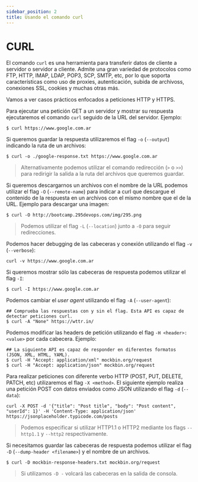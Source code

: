 ```yaml
---
sidebar_position: 2
title: Usando el comando curl
---
```


# CURL

El comando `curl` es una herramienta para transferir datos de cliente a servidor o servidor a cliente. Admite una gran variedad de protocolos como FTP, HTTP, IMAP, LDAP, POP3, SCP, SMTP, etc, por lo que soporta características como uso de proxies, autenticación, subida de archivoss, conexiones SSL, cookies y muchas otras más.


Vamos a ver casos prácticos enfocados a peticiones HTTP y HTTPS.

Para ejecutar una petición GET a un servidor y mostrar su respuesta ejecutaremos el comando `curl` seguido de la URL del servidor. Ejemplo:

```shell
$ curl https://www.google.com.ar
```

Si queremos guardar la respuesta utilizaremos el flag `-o` (`--output`) indicando la ruta de un archivos:

```shell
$ curl -o ./google-response.txt https://www.google.com.ar
```

> Alternativamente podemos utilizar el comando redirección (`>` o `>>`) para redirigir la salida a la ruta del archivos que queremos guardar.

Si queremos descargarnos un archivos con el nombre de la URL podemos utilizar el flag `-O` (`--remote-name`) para indicar a curl que descargue el contenido de la respuesta en un archivos con el mismo nombre que el de la URL. Ejemplo para descargar una imagen:

```shell
$ curl -O http://bootcamp.295devops.com/img/295.png
```

> Podemos utilizar el flag `-L` (`--location`) junto a `-O` para seguir redirecciones.


Podemos hacer debugging de las cabeceras y conexión utilizando el flag `-v` (`--verbose`):

```shell
curl -v https://www.google.com.ar
```

Si queremos mostrar sólo las cabeceras de respuesta podemos utilizar el flag `-I`:

```shell
$ curl -I https://www.google.com.ar
```

Podemos cambiar el _user agent_ utilizando el flag `-A` (`--user-agent`):

```shell
## Comprueba las respuestas con y sin el flag. Esta API es capaz de detectar peticiones curl.
$ curl -A "None" https://wttr.in/
```

Podemos modificar las headers de petición utilizando el flag `-H <header>: <value>` por cada cabecera. Ejemplo:

```shell
## La siguiente API es capaz de responder en diferentes formatos (JSON, XML, HTML, YAML).
$ curl -H "Accept: application/xml" mockbin.org/request
$ curl -H "Accept: application/json" mockbin.org/request
```

Para realizar peticiones con diferente verbo HTTP (POST, PUT, DELETE, PATCH, etc) utilizaremos el flag `-X <method>`. El siguiente ejemplo realiza una petición POST con datos enviados como JSON utilizando el flag `-d` (`--data`):

```shell
curl -X POST -d '{"title": "Post title", "body": "Post content", "userId": 1}' -H 'Content-Type: application/json' https://jsonplaceholder.typicode.com/posts
```

> Podemos especificar si utilizar HTTP1.1 o HTTP2 mediante los flags `--http1.1` y `--http2` respectivamente.

Si necesitamos guardar las cabeceras de respuesta podemos utilizar el flag `-D` (`--dump-header <filename>`) y el nombre de un archivos.

```shell
$ curl -D mockbin-response-headers.txt mockbin.org/request
```

> Si utilizamos `-D -` volcará las cabeceras en la salida de consola.